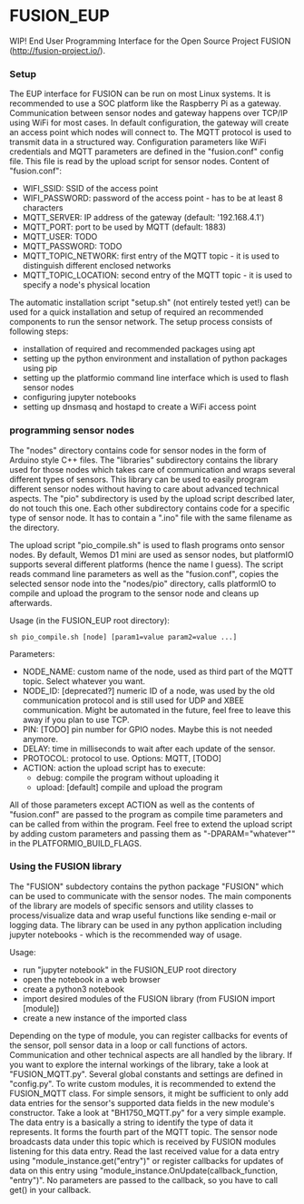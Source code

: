 # FUSION_EUP
WIP! End User Programming Interface for the Open Source Project FUSION (http://fusion-project.io/).

### Setup ###

The EUP interface for FUSION can be run on most Linux systems. It is recommended to use a SOC platform like the Raspberry Pi as a gateway. Communication between sensor nodes and gateway happens over TCP/IP using WiFi for most cases. In default configuration, the gateway will create an access point which nodes will connect to. The MQTT protocol is used to transmit data in a structured way.
Configuration parameters like WiFi credentials and MQTT parameters are defined in the "fusion.conf" config file. This file is read by the upload script for sensor nodes.
Content of "fusion.conf":
  * WIFI_SSID: SSID of the access point
  * WIFI_PASSWORD: password of the access point - has to be at least 8 characters
  * MQTT_SERVER: IP address of the gateway (default: '192.168.4.1')
  * MQTT_PORT: port to be used by MQTT (default: 1883)
  * MQTT_USER: TODO
  * MQTT_PASSWORD: TODO
  * MQTT_TOPIC_NETWORK: first entry of the MQTT topic - it is used to distinguish different enclosed networks
  * MQTT_TOPIC_LOCATION: second entry of the MQTT topic - it is used to specify a node's physical location

The automatic installation script "setup.sh" (not entirely tested yet!) can be used for a quick installation and setup of required an recommended components to run the sensor network. The setup process consists of following steps:
  * installation of required and recommended packages using apt
  * setting up the python environment and installation of python packages using pip
  * setting up the platformio command line interface which is used to flash sensor nodes
  * configuring jupyter notebooks
  * setting up dnsmasq and hostapd to create a WiFi access point

### programming sensor nodes ###

The "nodes" directory contains code for sensor nodes in the form of Arduino style C++ files.
The "libraries" subdirectory contains the library used for those nodes which takes care of communication and wraps several different types of sensors. This library can be used to easily program different sensor nodes without having to care about advanced technical aspects.
The "pio" subdirectory is used by the upload script described later, do not touch this one.
Each other subdirectory contains code for a specific type of sensor node. It has to contain a ".ino" file with the same filename as the directory.

The upload script "pio_compile.sh" is used to flash programs onto sensor nodes. By default, Wemos D1 mini are used as sensor nodes, but platformIO supports several different platforms (hence the name I guess).
The script reads command line parameters as well as the "fusion.conf", copies the selected sensor node into the "nodes/pio" directory, calls platformIO to compile and upload the program to the sensor node and cleans up afterwards.

Usage (in the FUSION_EUP root directory):

```
sh pio_compile.sh [node] [param1=value param2=value ...]
```

Parameters:
  * NODE_NAME: custom name of the node, used as third part of the MQTT topic. Select whatever you want.
  * NODE_ID: [deprecated?] numeric ID of a node, was used by the old communication protocol and is still used for UDP and XBEE communication. Might be automated in the future, feel free to leave this away if you plan to use TCP.
  * PIN: [TODO] pin number for GPIO nodes. Maybe this is not needed anymore.
  * DELAY: time in milliseconds to wait after each update of the sensor.
  * PROTOCOL: protocol to use. Options: MQTT, [TODO]
  * ACTION: action the upload script has to execute:
    * debug: compile the program without uploading it
    * upload: [default] compile and upload the program

All of those parameters except ACTION as well as the contents of "fusion.conf" are passed to the program as compile time parameters and can be called from within the program. Feel free to extend the upload script by adding custom parameters and passing them as "-DPARAM=\"whatever\"" in the PLATFORMIO_BUILD_FLAGS.

### Using the FUSION library ###

The "FUSION" subdectory contains the python package "FUSION" which can be used to communicate with the sensor nodes. The main components of the library are models of specific sensors and utility classes to process/visualize data and wrap useful functions like sending e-mail or logging data. The library can be used in any python application including jupyter notebooks - which is the recommended way of usage.

Usage:

  * run "jupyter notebook" in the FUSION_EUP root directory
  * open the notebook in a web browser
  * create a python3 notebook
  * import desired modules of the FUSION library (from FUSION import [module])
  * create a new instance of the imported class

Depending on the type of module, you can register callbacks for events of the sensor, poll sensor data in a loop or call functions of actors.
Communication and other technical aspects are all handled by the library. If you want to explore the internal workings of the library, take a look at "FUSION_MQTT.py". Several global constants and settings are defined in "config.py".
To write custom modules, it is recommended to extend the FUSION_MQTT class. For simple sensors, it might be sufficient to only add data entries for the sensor's supported data fields in the new module's constructor. Take a look at "BH1750_MQTT.py" for a very simple example.
The data entry is a basically a string to identify the type of data it represents. It forms the fourth part of the MQTT topic. The sensor node broadcasts data under this topic which is received by FUSION modules listening for this data entry.
Read the last received value for a data entry using "module_instance.get("entry")" or register callbacks for updates of data on this entry using "module_instance.OnUpdate(callback_function, "entry")". No parameters are passed to the callback, so you have to call get() in your callback.

